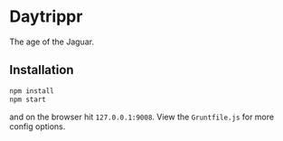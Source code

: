 # Daytrippr

The age of the Jaguar.

## Installation

```bash
npm install
npm start
```

and on the browser hit `127.0.0.1:9008`. View the `Gruntfile.js` for more config options.
